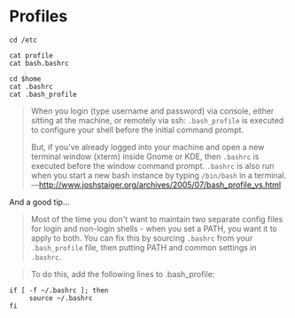 ﻿# Profiles

	cd /etc

	cat profile
	cat bash.bashrc

	cd $home
	cat .bashrc
	cat .bash_profile

> When you login (type username and password) via console, either sitting at the machine, or remotely via ssh: `.bash_profile` is executed to configure your shell before the initial command prompt.
>
> But, if you've already logged into your machine and open a new terminal window (xterm) inside Gnome or KDE, then `.bashrc` is executed before the window command prompt. `.bashrc` is also run when you start a new bash instance by typing `/bin/bash` in a terminal.
> <br/>&mdash;<http://www.joshstaiger.org/archives/2005/07/bash_profile_vs.html>

And a good tip...

> Most of the time you don't want to maintain two separate config files for login and non-login shells - when you set a PATH, you want it to apply to both. You can fix this by sourcing `.bashrc` from your `.bash_profile` file, then putting PATH and common settings in `.bashrc`.

> To do this, add the following lines to .bash_profile:

	if [ -f ~/.bashrc ]; then
		 source ~/.bashrc
	fi
